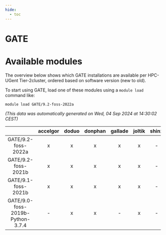 ```yaml
---
hide:
  - toc
---
```


GATE
====

# Available modules


The overview below shows which GATE installations are available per HPC-UGent Tier-2cluster, ordered based on software version (new to old).

To start using GATE, load one of these modules using a `module load` command like:

```shell
module load GATE/9.2-foss-2022a
```

*(This data was automatically generated on Wed, 04 Sep 2024 at 14:30:02 CEST)*  

| |accelgor|doduo|donphan|gallade|joltik|shinx|skitty|
| :---: | :---: | :---: | :---: | :---: | :---: | :---: | :---: |
|GATE/9.2-foss-2022a|x|x|x|x|x|-|x|
|GATE/9.2-foss-2021b|x|x|x|x|x|-|x|
|GATE/9.1-foss-2021b|x|x|x|x|x|-|x|
|GATE/9.0-foss-2019b-Python-3.7.4|-|x|x|-|x|-|x|

